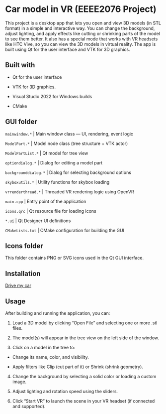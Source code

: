 # Car model in VR (EEEE2076 Project)

This project is a desktop app that lets you open and view 3D models (in STL format) in a simple and interactive way. You can change the background, adjust lighting, and apply effects like cutting or shrinking parts of the model to see them better. It also has a special mode that works with VR headsets like HTC Vive, so you can view the 3D models in virtual reality. The app is built using Qt for the user interface and VTK for 3D graphics.

## Built with

* Qt for the user interface

* VTK for 3D graphics.

* Visual Studio 2022 for Windows builds

* CMake 

## GUI folder

`mainwindow.*` |   Main window class — UI, rendering, event logic
 
`ModelPart.*`      | Model node class (tree structure + VTK actor)  

 `ModelPartList.*`  | Qt model for tree view                         

 `optiondialog.*`   | Dialog for editing a model part               

`backgrounddialog.*` | Dialog for selecting background options     

 `skyboxutils.*`    | Utility functions for skybox loading           

 `vrrenderthread.*` | Threaded VR rendering logic using OpenVR       

 `main.cpp`         | Entry point of the application                 

 `icons.qrc`        | Qt resource file for loading icons            

 `*.ui`             | Qt Designer UI definitions                     

 `CMakeLists.txt`   | CMake configuration for building the GUI       

## Icons folder

This folder contains PNG or SVG icons used in the Qt GUI interface.




## Installation

[Drive my car](https://) 


## Usage

After building and running the application, you can:

1. Load a 3D model by clicking “Open File” and selecting one or more .stl files.

2. The model(s) will appear in the tree view on the left side of the window.

3. Click on a model in the tree to:
 * Change its name, color, and visibility.

* Apply filters like Clip (cut part of it) or Shrink (shrink geometry).

4. Change the background by selecting a solid color or loading a custom image.

5. Adjust lighting and rotation speed using the sliders.

6. Click “Start VR” to launch the scene in your VR headset (if connected and supported).
